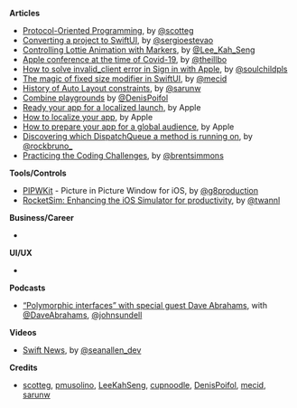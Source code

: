 
**Articles**

* [Protocol-Oriented Programming](https://scotteg.github.io/protocol-oriented-programming), by [@scotteg](https://twitter.com/scotteg)
* [Converting a project to SwiftUI](https://sergioestevao.com/2020/04/13/converting-a-project-to-swiftui/), by [@sergioestevao](https://twitter.com/sergioestevao)
* [Controlling Lottie Animation with Markers](https://swiftsenpai.com/development/lottie-animation-markers/), by [@Lee_Kah_Seng](https://twitter.com/Lee_Kah_Seng)
* [Apple conference at the time of Covid-19](https://swiftandpizza.com/apple-conference-at-the-time-of-covid-19/), by [@theillbo](https://twitter.com/theillbo)
* [How to solve invalid_client error in Sign in with Apple](https://fluffy.es/how-to-solve-invalid_client-error-in-sign-in-with-apple/), by [@soulchildpls](https://twitter.com/soulchildpls)
* [The magic of fixed size modifier in SwiftUI](https://swiftwithmajid.com/2020/04/29/the-magic-of-fixed-size-modifier-in-swiftui/), by [@mecid](https://twitter.com/mecid)
* [History of Auto Layout constraints](https://sarunw.com/posts/history-of-auto-layout-constraints/), by [@sarunw](https://twitter.com/sarunw)
* [Combine playgrounds](https://github.com/denisPoifol/CombinePlaygrounds) by [@DenisPoifol](https://twitter.com/DenisPoifol)
* [Ready your app for a localized launch](https://developer.apple.com/news/?id=trcy3pi0), by Apple
* [How to localize your app](https://developer.apple.com/news/?id=jzqnn1av), by Apple
* [How to prepare your app for a global audience](https://developer.apple.com/news/?id=vdo2w6y4), by Apple
* [Discovering which DispatchQueue a method is running on](https://swiftrocks.com/discovering-which-dispatchqueue-a-method-is-running-on), by [@rockbruno_](https://twitter.com/rockbruno_)
* [Practicing the Coding Challenges](https://inessential.com/2020/04/26/practicing_the_coding_challenges), by [@brentsimmons](twitter.com/brentsimmons/)

**Tools/Controls**

* [PIPWKit](https://github.com/nexor-it/PIPWKit) - Picture in Picture Window for iOS, by [@g8production](https://twitter.com/g8production)
* [RocketSim: Enhancing the iOS Simulator for productivity](https://www.avanderlee.com/workflow/rocketsim-simulator-recording/), by [@twannl](https://www.twitter.com/twannl)

**Business/Career**

* 

**UI/UX**

*

**Podcasts**

* [“Polymorphic interfaces” with special guest Dave Abrahams](https://www.swiftbysundell.com/podcast/71/), with [@DaveAbrahams](https://twitter.com/DaveAbrahams), [@johnsundell](https://twitter.com/johnsundell)

**Videos**

* [Swift News](https://www.youtube.com/watch?v=NB9CPQIGiXw), by [@seanallen_dev](https://twitter.com/seanallen_dev)

**Credits**

* [scotteg](https://github.com/scotteg), [pmusolino](https://github.com/pmusolino), [LeeKahSeng](https://github.com/LeeKahSeng), [cupnoodle](https://github.com/cupnoodle), [DenisPoifol](https://github.com/denisPoifol), [mecid](https://github.com/mecid), [sarunw](https://github.com/sarunw)
